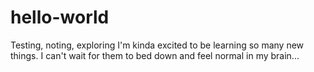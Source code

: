 # hello-world
Testing, noting, exploring
I'm kinda excited to be learning so many new things. 
I can't wait for them to bed down and feel normal in my brain...
